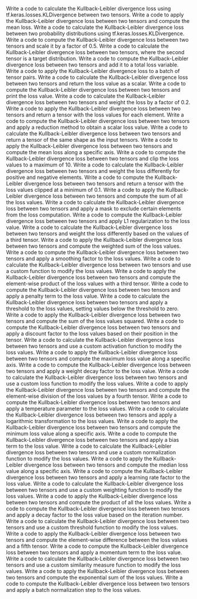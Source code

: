 Write a code to calculate the Kullback-Leibler divergence loss using tf.keras.losses.KLDivergence between two tensors.
Write a code to apply the Kullback-Leibler divergence loss between two tensors and compute the mean loss.
Write a code to calculate the Kullback-Leibler divergence loss between two probability distributions using tf.keras.losses.KLDivergence.
Write a code to compute the Kullback-Leibler divergence loss between two tensors and scale it by a factor of 0.5.
Write a code to calculate the Kullback-Leibler divergence loss between two tensors, where the second tensor is a target distribution.
Write a code to compute the Kullback-Leibler divergence loss between two tensors and add it to a total loss variable.
Write a code to apply the Kullback-Leibler divergence loss to a batch of tensor pairs.
Write a code to calculate the Kullback-Leibler divergence loss between two tensors and return the loss value as a scalar.
Write a code to compute the Kullback-Leibler divergence loss between two tensors and print the loss value.
Write a code to calculate the Kullback-Leibler divergence loss between two tensors and weight the loss by a factor of 0.2.
Write a code to apply the Kullback-Leibler divergence loss between two tensors and return a tensor with the loss values for each element.
Write a code to compute the Kullback-Leibler divergence loss between two tensors and apply a reduction method to obtain a scalar loss value.
Write a code to calculate the Kullback-Leibler divergence loss between two tensors and return a tensor of the same shape as the input tensors.
Write a code to apply the Kullback-Leibler divergence loss between two tensors and compute the mean loss along a specific axis.
Write a code to compute the Kullback-Leibler divergence loss between two tensors and clip the loss values to a maximum of 10.
Write a code to calculate the Kullback-Leibler divergence loss between two tensors and weight the loss differently for positive and negative elements.
Write a code to compute the Kullback-Leibler divergence loss between two tensors and return a tensor with the loss values clipped at a minimum of 0.1.
Write a code to apply the Kullback-Leibler divergence loss between two tensors and compute the sum of all the loss values.
Write a code to calculate the Kullback-Leibler divergence loss between two tensors and apply a mask to exclude certain elements from the loss computation.
Write a code to compute the Kullback-Leibler divergence loss between two tensors and apply L1 regularization to the loss value.
Write a code to calculate the Kullback-Leibler divergence loss between two tensors and weight the loss differently based on the values of a third tensor.
Write a code to apply the Kullback-Leibler divergence loss between two tensors and compute the weighted sum of the loss values.
Write a code to compute the Kullback-Leibler divergence loss between two tensors and apply a smoothing factor to the loss values.
Write a code to calculate the Kullback-Leibler divergence loss between two tensors and use a custom function to modify the loss values.
Write a code to apply the Kullback-Leibler divergence loss between two tensors and compute the element-wise product of the loss values with a third tensor.
Write a code to compute the Kullback-Leibler divergence loss between two tensors and apply a penalty term to the loss value.
Write a code to calculate the Kullback-Leibler divergence loss between two tensors and apply a threshold to the loss values, setting values below the threshold to zero.
Write a code to apply the Kullback-Leibler divergence loss between two tensors and compute the sum of the loss values squared.
Write a code to compute the Kullback-Leibler divergence loss between two tensors and apply a discount factor to the loss values based on their position in the tensor.
Write a code to calculate the Kullback-Leibler divergence loss between two tensors and use a custom activation function to modify the loss values.
Write a code to apply the Kullback-Leibler divergence loss between two tensors and compute the maximum loss value along a specific axis.
Write a code to compute the Kullback-Leibler divergence loss between two tensors and apply a weight decay factor to the loss value.
Write a code to calculate the Kullback-Leibler divergence loss between two tensors and use a custom loss function to modify the loss values.
Write a code to apply the Kullback-Leibler divergence loss between two tensors and compute the element-wise division of the loss values by a fourth tensor.
Write a code to compute the Kullback-Leibler divergence loss between two tensors and apply a temperature parameter to the loss values.
Write a code to calculate the Kullback-Leibler divergence loss between two tensors and apply a logarithmic transformation to the loss values.
Write a code to apply the Kullback-Leibler divergence loss between two tensors and compute the minimum loss value along a specific axis.
Write a code to compute the Kullback-Leibler divergence loss between two tensors and apply a bias term to the loss value.
Write a code to calculate the Kullback-Leibler divergence loss between two tensors and use a custom normalization function to modify the loss values.
Write a code to apply the Kullback-Leibler divergence loss between two tensors and compute the median loss value along a specific axis.
Write a code to compute the Kullback-Leibler divergence loss between two tensors and apply a learning rate factor to the loss value.
Write a code to calculate the Kullback-Leibler divergence loss between two tensors and use a custom weighting function to modify the loss values.
Write a code to apply the Kullback-Leibler divergence loss between two tensors and compute the product of all the loss values.
Write a code to compute the Kullback-Leibler divergence loss between two tensors and apply a decay factor to the loss value based on the iteration number.
Write a code to calculate the Kullback-Leibler divergence loss between two tensors and use a custom threshold function to modify the loss values.
Write a code to apply the Kullback-Leibler divergence loss between two tensors and compute the element-wise difference between the loss values and a fifth tensor.
Write a code to compute the Kullback-Leibler divergence loss between two tensors and apply a momentum term to the loss value.
Write a code to calculate the Kullback-Leibler divergence loss between two tensors and use a custom similarity measure function to modify the loss values.
Write a code to apply the Kullback-Leibler divergence loss between two tensors and compute the exponential sum of the loss values.
Write a code to compute the Kullback-Leibler divergence loss between two tensors and apply a batch normalization step to the loss values.